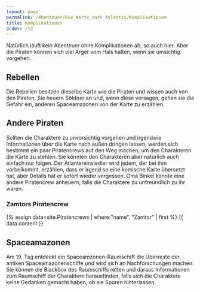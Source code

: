```yaml
---
layout: page
permalink: /Abenteuer/Die_Karte_nach_Atlantis/Komplikationen
title: Komplikationen
order: /12
---
```


Natürlich läuft kein Abenteuer ohne Komplikationen ab, so auch hier. Aber die Piraten können sich viel Ärger vom Hals halten, wenn sie umsichtig vorgehen.

## Rebellen

Die Rebellen besitzen dieselbe Karte wie die Piraten und wissen auch von den Piraten. Sie heuern Söldner an und, wenn diese versagen, gehen sie die Gefahr ein, anderen Spaceamazonen von der Karte zu erzählen.

## Andere Piraten

Sollten die Charaktere zu unvorsichtig vorgehen und irgendwie Informationen über die Karte nach außen dringen lassen, werden sich bestimmt ein paar Piratencrews auf den Weg machen, um den Charakteren die Karte zu stehlen. Sie könnten den Charakteren aber natürlich auch einfach nur folgen. Der Atlantereinsiedler wird jedem, der bei ihm vorbeikommt, erzählen, dass er irgend so eine komische Karte übersetzt hat, aber Details hat er sofort wieder vergessen. Oma Binkel könnte eine andere Piratencrew anheuern, falls die Charaktere zu unfreundlich zu ihr waren.

### Zamtors Piratencrew

{% assign data=site.Piratencrews | where:"name", "Zamtor" | first %}
{{ data.content }}

## Spaceamazonen

Am 19. Tag entdeckt ein Spaceamzonen-Raumschiff die Überreste der antiken Spaceamazonenschiffe und wird sich an Nachforschungen machen. Sie können die Blackbox des Raumschiffs retten und daraus Informationen zum Raumschiff der Charaktere herausfinden, falls sich die Charaktere keine Gedanken gemacht haben, ob sie Spuren hinterlassen.
